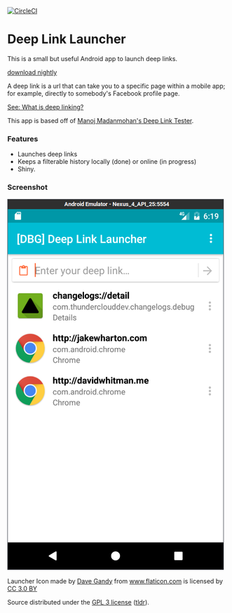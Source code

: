 [![CircleCI](https://circleci.com/gh/davidwhitman/deep-link-launcher/tree/master.svg?style=shield)](https://circleci.com/gh/davidwhitman/deep-link-launcher/tree/master)

# Deep Link Launcher

This is a small but useful Android app to launch deep links. 

[download nightly](https://circleci.com/api/v1/project/davidwhitman/deep-link-launcher/latest/artifacts/0/$CIRCLE_ARTIFACTS/outputs/apk/app-debug.apk?filter=successful
)

A deep link is a url that can take you to a specific page within a mobile app; for example, directly to somebody's Facebook profile page. 

[See: What is deep linking?](https://branch.io/what-is-deep-linking/)

This app is based off of [Manoj Madanmohan's Deep Link Tester](https://github.com/ManojMadanmohan/dlt).

### Features
- Launches deep links
- Keeps a filterable history locally (done) or online (in progress)
- Shiny.

### Screenshot

![App screenshot](screenshot.png)


<div>Launcher Icon made by <a href="http://www.flaticon.com/authors/dave-gandy" title="Dave Gandy">Dave Gandy</a> from <a href="http://www.flaticon.com" title="Flaticon">www.flaticon.com</a> is licensed by <a href="http://creativecommons.org/licenses/by/3.0/" title="Creative Commons BY 3.0" target="_blank">CC 3.0 BY</a></div>

Source distributed under the [GPL 3 license](LICENSE) ([tldr](https://tldrlegal.com/license/gnu-general-public-license-v3-(gpl-3)#summary)).
